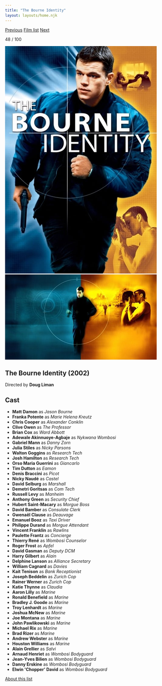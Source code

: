 ```yaml
---
title: "The Bourne Identity"
layout: layouts/home.njk
---
```


<nav class="films">
  <a class="prev" href="../24-hour-party-people">Previous</a>
  <a href="../">Film list</a>
  <a class="next" href="../man-on-the-train">Next</a>
</nav>

<p>48 / 100</p>

<article class="film">
  <img class="poster" src="../films/posters/the-bourne-identity.jpg" alt="">
  <img class="backdrop" src="../films/backdrops/the-bourne-identity.jpg" alt="">

  <h1>The Bourne Identity (2002)</h1>

  <p class="director">
    Directed by <strong>Doug Liman</strong>
  </p>


  <h2>
    Cast
  </h2>
  <ul>
    <li><strong>Matt Damon</strong> as <em>Jason Bourne</em></li>
<li><strong>Franka Potente</strong> as <em>Marie Helena Kreutz</em></li>
<li><strong>Chris Cooper</strong> as <em>Alexander Conklin</em></li>
<li><strong>Clive Owen</strong> as <em>The Professor</em></li>
<li><strong>Brian Cox</strong> as <em>Ward Abbott</em></li>
<li><strong>Adewale Akinnuoye-Agbaje</strong> as <em>Nykwana Wombosi</em></li>
<li><strong>Gabriel Mann</strong> as <em>Danny Zorn</em></li>
<li><strong>Julia Stiles</strong> as <em>Nicky Parsons</em></li>
<li><strong>Walton Goggins</strong> as <em>Research Tech</em></li>
<li><strong>Josh Hamilton</strong> as <em>Research Tech</em></li>
<li><strong>Orso Maria Guerrini</strong> as <em>Giancarlo</em></li>
<li><strong>Tim Dutton</strong> as <em>Eamon</em></li>
<li><strong>Denis Braccini</strong> as <em>Picot</em></li>
<li><strong>Nicky Naudé</strong> as <em>Castel</em></li>
<li><strong>David Selburg</strong> as <em>Marshall</em></li>
<li><strong>Demetri Goritsas</strong> as <em>Com Tech</em></li>
<li><strong>Russell Levy</strong> as <em>Manheim</em></li>
<li><strong>Anthony Green</strong> as <em>Security Chief</em></li>
<li><strong>Hubert Saint-Macary</strong> as <em>Morgue Boss</em></li>
<li><strong>David Bamber</strong> as <em>Consulate Clerk</em></li>
<li><strong>Gwenaël Clause</strong> as <em>Deauvage</em></li>
<li><strong>Emanuel Booz</strong> as <em>Taxi Driver</em></li>
<li><strong>Philippe Durand</strong> as <em>Morgue Attendant</em></li>
<li><strong>Vincent Franklin</strong> as <em>Rawlins</em></li>
<li><strong>Paulette Frantz</strong> as <em>Concierge</em></li>
<li><strong>Thierry René</strong> as <em>Wombosi Counselor</em></li>
<li><strong>Roger Frost</strong> as <em>Apfel</em></li>
<li><strong>David Gasman</strong> as <em>Deputy DCM</em></li>
<li><strong>Harry Gilbert</strong> as <em>Alain</em></li>
<li><strong>Delphine Lanson</strong> as <em>Alliance Secretary</em></li>
<li><strong>William Cagnard</strong> as <em>Davies</em></li>
<li><strong>Kait Tenison</strong> as <em>Bank Receptionist</em></li>
<li><strong>Joseph Beddelin</strong> as <em>Zurich Cop</em></li>
<li><strong>Rainer Werner</strong> as <em>Zurich Cop</em></li>
<li><strong>Katie Thynne</strong> as <em>Claudia</em></li>
<li><strong>Aaron Lilly</strong> as <em>Marine</em></li>
<li><strong>Ronald Benefield</strong> as <em>Marine</em></li>
<li><strong>Bradley J. Goode</strong> as <em>Marine</em></li>
<li><strong>Troy Lenhardt</strong> as <em>Marine</em></li>
<li><strong>Joshua McNew</strong> as <em>Marine</em></li>
<li><strong>Joe Montana</strong> as <em>Marine</em></li>
<li><strong>John Pawlikowski</strong> as <em>Marine</em></li>
<li><strong>Michael Rix</strong> as <em>Marine</em></li>
<li><strong>Brad Rizer</strong> as <em>Marine</em></li>
<li><strong>Andrew Webster</strong> as <em>Marine</em></li>
<li><strong>Houston Williams</strong> as <em>Marine</em></li>
<li><strong>Alain Grellier</strong> as <em>Salvi</em></li>
<li><strong>Arnaud Henriet</strong> as <em>Wombosi Bodyguard</em></li>
<li><strong>Jean-Yves Bilien</strong> as <em>Wombosi Bodyguard</em></li>
<li><strong>Danny Erskine</strong> as <em>Wombosi Bodyguard</em></li>
<li><strong>Elwin 'Chopper' David</strong> as <em>Wombosi Bodyguard</em></li>
  </ul>
</article>
<footer>
  <a href="../about">About this list</a>
</footer>
